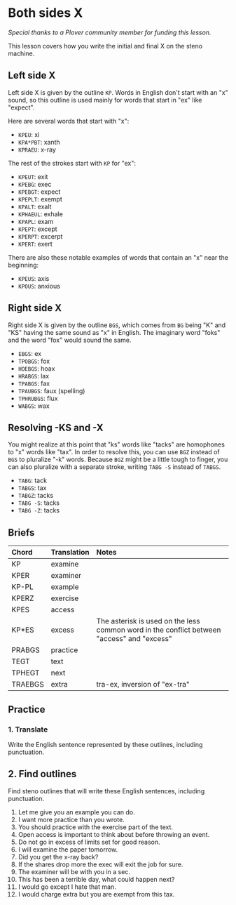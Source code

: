 # Both sides X

_Special thanks to a Plover community member for funding this lesson._

This lesson covers how you write the initial and final X on the steno machine.

## Left side X

Left side X is given by the outline `KP`. Words in English don't start with an "x" sound, so this outline is used mainly for words that start in "ex" like "expect".

<Steno-Display labels="all" stroke="X" />

Here are several words that start with "x":

- `KPEU`: xi
- `KPA*PBT`: xanth
- `KPRAEU`: x-ray

The rest of the strokes start with `KP` for "ex":

- `KPEUT`: exit
- `KPEBG`: exec
- `KPEBGT`: expect
- `KPEPLT`: exempt
- `KPALT`: exalt
- `KPHAEUL`: exhale
- `KPAPL`: exam
- `KPEPT`: except
- `KPERPT`: excerpt
- `KPERT`: exert

There are also these notable examples of words that contain an "x" near the beginning:

- `KPEUS`: axis
- `KPOUS`: anxious

## Right side X

Right side X is given by the outline `BGS`, which comes from `BG` being "K" and "KS" having the same sound as "x" in English. The imaginary word "foks" and the word "fox" would sound the same.

<Steno-Display labels="all" stroke="-X" />

- `EBGS`: ex
- `TPOBGS`: fox
- `HOEBGS`: hoax
- `HRABGS`: lax
- `TPABGS`: fax
- `TPAUBGS`: faux \(spelling\)
- `TPHRUBGS`: flux
- `WABGS`: wax

## Resolving -KS and -X

You might realize at this point that "ks" words like "tacks" are homophones to "x" words like "tax". In order to resolve this, you can use `BGZ` instead of `BGS` to pluralize "-k" words. Because `BGZ` might be a little tough to finger, you can also pluralize with a separate stroke, writing `TABG -S` instead of `TABGS`.

- `TABG`: tack
- `TABGS`: tax
- `TABGZ`: tacks
- `TABG -S`: tacks
- `TABG -Z`: tacks

## Briefs

| Chord   | Translation | Notes                                                                                      |
| :------ | :---------- | :----------------------------------------------------------------------------------------- |
| KP      | examine     |                                                                                            |
| KPER    | examiner    |                                                                                            |
| KP-PL   | example     |                                                                                            |
| KPERZ   | exercise    |                                                                                            |
| KPES    | access      |                                                                                            |
| KP\*ES  | excess      | The asterisk is used on the less common word in the conflict between "access" and "excess" |
| PRABGS  | practice    |                                                                                            |
| TEGT    | text        |                                                                                            |
| TPHEGT  | next        |                                                                                            |
| TRAEBGS | extra       | tra-ex, inversion of "ex-tra"                                                              |

## Practice

### 1. Translate

Write the English sentence represented by these outlines, including punctuation.

## 2. Find outlines

Find steno outlines that will write these English sentences, including punctuation.

1. Let me give you an example you can do.
2. I want more practice than you wrote.
3. You should practice with the exercise part of the text.
4. Open access is important to think about before throwing an event.
5. Do not go in excess of limits set for good reason.
6. I will examine the paper tomorrow.
7. Did you get the x-ray back?
8. If the shares drop more the exec will exit the job for sure.
9. The examiner will be with you in a sec.
10. This has been a terrible day, what could happen next?
11. I would go except I hate that man.
12. I would charge extra but you are exempt from this tax.
